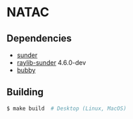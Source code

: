 NATAC
=====

## Dependencies
+ [sunder](https://github.com/ashn-dot-dev/sunder)
+ [raylib-sunder](https://github.com/ashn-dot-dev/raylib-sunder) 4.6.0-dev
+ [bubby](https://github.com/ashn-dot-dev/bubby)

## Building
```sh
$ make build  # Desktop (Linux, MacOS)
```
